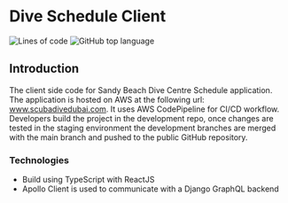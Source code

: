 # Dive Schedule Client

![Lines of code](https://img.shields.io/tokei/lines/github/subaquatic-pierre/client-diveschedule)
![GitHub top language](https://img.shields.io/github/languages/top/subaquatic-pierre/client-diveschedule)

## Introduction

The client side code for Sandy Beach Dive Centre Schedule application. The application is hosted on AWS at the following url: www.scubadivedubai.com. It uses AWS CodePipeline for CI/CD workflow. Developers build the project in the development repo, once changes are tested in the staging environment the development branches are merged with the main branch and pushed to the public GitHub repository.

### Technologies

- Build using TypeScript with ReactJS
- Apollo Client is used to communicate with a Django GraphQL backend
